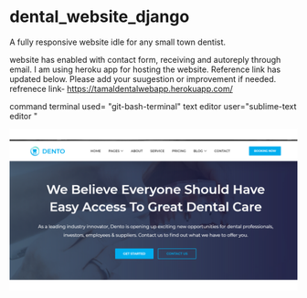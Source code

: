 # dental_website_django
A fully responsive website idle for any small town dentist.

website has enabled with contact form, receiving and autoreply through email.
I am using heroku app for hosting the website. Reference link has updated below. 
Please add your suugestion or improvement if needed.
refrenece link- https://tamaldentalwebapp.herokuapp.com/

command terminal used= "git-bash-terminal"
text editor user="sublime-text editor "

![screenshot](static/dento_web/img/website_home_view.png)
